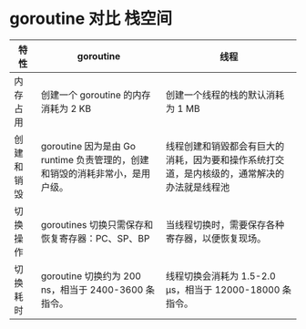 # goroutine 对比 栈空间

| 特性       | goroutine                                                                    | 线程                                                                                         |
| ---------- | ---------------------------------------------------------------------------- | -------------------------------------------------------------------------------------------- |
| 内存占用   | 创建一个 goroutine 的内存消耗为 2 KB                                         | 创建一个线程的栈的默认消耗为 1 MB                                                            |
| 创建和销毁 | goroutine 因为是由 Go runtime 负责管理的，创建和销毁的消耗非常小，是用户级。 | 线程创建和销毀都会有巨大的消耗，因为要和操作系统打交道，是内核级的，通常解决的办法就是线程池 |
| 切换操作   | goroutines 切换只需保存和恢复寄存器：PC、SP、BP                              | 当线程切换时，需要保存各种寄存器，以便恢复现场。                                             |
| 切换耗时   | goroutine 切换约为 200 ns，相当于 2400-3600 条指令。                         | 线程切换会消耗为 1.5-2.0 μs，相当于 12000-18000 条指令。                                     |
